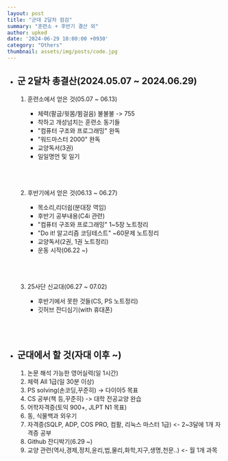 ```yaml
---
layout: post
title: "군대 2달차 점검"
summary: "훈련소 + 후반기 결산 외"
author: upked
date: '2024-06-29 10:00:00 +0930'
category: "Others"
thumbnail: assets/img/posts/code.jpg
---
```


- ## 군 2달차 총결산(2024.05.07 ~ 2024.06.29)

    1. 훈련소에서 얻은 것(05.07 ~ 06.13)
        - 체력(팔굽/윗몸/뜀걸음) 불불불 -> 755
        - 착하고 개성넘치는 훈련소 동기들
        - "컴퓨터 구조와 프로그래밍" 완독
        - "워드마스터 2000" 완독
        - 교양독서(3권)
        - 일일명언 및 일기<br/><br/><br/><br/>


    2. 후반기에서 얻은 것(06.13 ~ 06.27)
        - 목소리,리더쉽(분대장 역임)
        - 후반기 공부내용(C4i 관련)
        - "컴퓨터 구조와 프로그래밍" 1~5장 노트정리
        - "Do it! 알고리즘 코딩테스트" ~60문제 노트정리
        - 교양독서(2권, 1권 노트정리)
        - 운동 시작(06.22 ~)<br/><br/><br/><br/>

    3. 25사단 신교대(06.27 ~ 07.02)
        - 후반기에서 못한 것들(CS, PS 노트정리)
        - 깃허브 잔디심기(with 휴대폰)<br/><br/><br/><br/>


- ## 군대에서 할 것(자대 이후 ~)

    1. 논문 해석 가능한 영어실력(일 1시간)
    2. 체력 All 1급(일 30분 이상)
    3. PS solving(손코딩,꾸준히) -> 다이아5 목표
    4. CS 공부(책 등,꾸준히) -> 대학 전공교양 완습
    5. 어학자격증(토익 900+, JLPT N1 목표)
    6. 동, 식물백과 외우기
    7. 자격증(SQLP, ADP, COS PRO, 컴활, 리눅스 마스터 1급) <- 2~3달에 1개 자격증 공부
    8. Github 잔디박기(6.29 ~)
    9. 교양 관련(역사,경제,정치,윤리,법,물리,화학,지구,생명,천문..) <- 월 1개 과목


